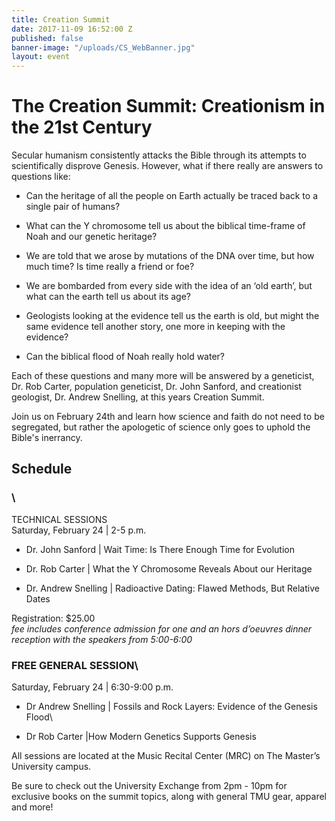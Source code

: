 ```yaml
---
title: Creation Summit
date: 2017-11-09 16:52:00 Z
published: false
banner-image: "/uploads/CS_WebBanner.jpg"
layout: event
---
```


# The Creation Summit: Creationism in the 21st Century

Secular humanism consistently attacks the Bible through its attempts to scientifically disprove Genesis. However, what if there really are answers to questions like:

* Can the heritage of all the people on Earth actually be traced back to a single pair of humans?

* What can the Y chromosome tell us about the biblical time-frame of Noah and our genetic heritage?

* We are told that we arose by mutations of the DNA over time, but how much time? Is time really a friend or foe?

* We are bombarded from every side with the idea of an ‘old earth’, but what can the earth tell us about its age?

* Geologists looking at the evidence tell us the earth is old, but might the same evidence tell another story, one more in keeping with the evidence?

* Can the biblical flood of Noah really hold water?

Each of these questions and many more will be answered by a geneticist, Dr. Rob Carter, population geneticist, Dr. John Sanford, and creationist geologist, Dr. Andrew Snelling, at this years Creation Summit.

Join us on February 24th and learn how science and faith do not need to be segregated, but rather the apologetic of science only goes to uphold the Bible's inerrancy.

## **Schedule**

### \
TECHNICAL SESSIONS\
Saturday, February 24 | 2-5 p.m.

* Dr. John Sanford | Wait Time: Is There Enough Time for Evolution

* Dr. Rob Carter | What the Y Chromosome Reveals About our Heritage

* Dr. Andrew Snelling | Radioactive Dating: Flawed Methods, But Relative Dates

Registration: $25.00\
*fee includes conference admission for one and an hors d’oeuvres dinner reception with the speakers from 5:00-6:00*

### FREE GENERAL SESSION\
Saturday, February 24 | 6:30-9:00 p.m.

* Dr Andrew Snelling | Fossils and Rock Layers: Evidence of the Genesis Flood\\

* Dr Rob Carter |How Modern Genetics Supports Genesis

All sessions are located at the Music Recital Center (MRC) on The Master’s University campus.

Be sure to check out the University Exchange from 2pm - 10pm for exclusive books on the summit topics, along with general TMU gear, apparel and more!